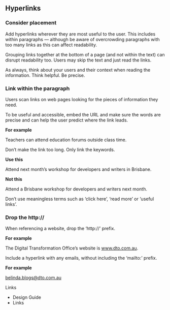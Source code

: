 ---
---
## Hyperlinks

### Consider placement
Add hyperlinks wherever they are most useful to the user. This includes within paragraphs — although be aware of overcrowding paragraphs with too many links as this can affect readability. 

Grouping links together at the bottom of a page (and not within the text) can disrupt readability too. Users may skip the text and just read the links.

As always, think about your users and their context when reading the information. Think helpful. Be precise.

### Link within the paragraph
Users scan links on web pages looking for the pieces of information they need.

To be useful and accessible, embed the URL and make sure the words are precise and can help the user predict where the link leads. 

**For example**

Teachers can attend education forums outside class time.

Don’t make the link too long. Only link the keywords. 

**Use this**

Attend next month’s workshop for developers and writers in Brisbane.

**Not this**

Attend a Brisbane workshop for developers and writers next month.

Don’t use meaningless terms such as ‘click here’, ‘read more’ or ‘useful links’.

### Drop the http://
When referencing a website, drop the ‘http://’ prefix.

**For example**

The Digital Transformation Office’s website is www.dto.com.au.

Include a hyperlink with any emails, without including the ‘mailto:’ prefix.

**For example**

belinda.blogs@dto.com.au

Links
- Design Guide
- Links
